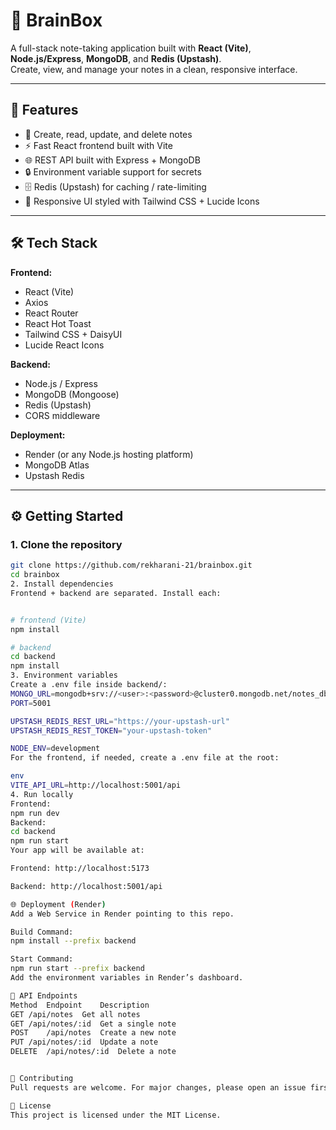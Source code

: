 # 🧠 BrainBox

A full-stack note-taking application built with **React (Vite)**, **Node.js/Express**, **MongoDB**, and **Redis (Upstash)**.  
Create, view, and manage your notes in a clean, responsive interface.

---

## 🚀 Features

- 📝 Create, read, update, and delete notes
- ⚡ Fast React frontend built with Vite
- 🌐 REST API built with Express + MongoDB
- 🔒 Environment variable support for secrets
- 🗄️ Redis (Upstash) for caching / rate-limiting
- 📱 Responsive UI styled with Tailwind CSS + Lucide Icons

---

## 🛠️ Tech Stack

**Frontend:**  
- React (Vite)
- Axios
- React Router
- React Hot Toast
- Tailwind CSS + DaisyUI
- Lucide React Icons

**Backend:**  
- Node.js / Express
- MongoDB (Mongoose)
- Redis (Upstash)
- CORS middleware

**Deployment:**  
- Render (or any Node.js hosting platform)
- MongoDB Atlas
- Upstash Redis

---

## ⚙️ Getting Started

### 1. Clone the repository

```bash
git clone https://github.com/rekharani-21/brainbox.git
cd brainbox
2. Install dependencies
Frontend + backend are separated. Install each:


# frontend (Vite)
npm install

# backend
cd backend
npm install
3. Environment variables
Create a .env file inside backend/:
MONGO_URL=mongodb+srv://<user>:<password>@cluster0.mongodb.net/notes_db
PORT=5001

UPSTASH_REDIS_REST_URL="https://your-upstash-url"
UPSTASH_REDIS_REST_TOKEN="your-upstash-token"

NODE_ENV=development
For the frontend, if needed, create a .env file at the root:

env
VITE_API_URL=http://localhost:5001/api
4. Run locally
Frontend:
npm run dev
Backend:
cd backend
npm run start
Your app will be available at:

Frontend: http://localhost:5173

Backend: http://localhost:5001/api

🌐 Deployment (Render)
Add a Web Service in Render pointing to this repo.

Build Command:
npm install --prefix backend

Start Command:
npm run start --prefix backend
Add the environment variables in Render’s dashboard.

📝 API Endpoints
Method	Endpoint	Description
GET	/api/notes	Get all notes
GET	/api/notes/:id	Get a single note
POST	/api/notes	Create a new note
PUT	/api/notes/:id	Update a note
DELETE	/api/notes/:id	Delete a note


🤝 Contributing
Pull requests are welcome. For major changes, please open an issue first to discuss what you’d like to change.

📄 License
This project is licensed under the MIT License.
